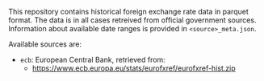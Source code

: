 This repository contains historical foreign exchange rate data in parquet format. The data is in all cases retreived from official government sources. Information about available date ranges is provided in `<source>_meta.json`.

Available sources are:

- `ecb`: European Central Bank, retrieved from:
  - https://www.ecb.europa.eu/stats/eurofxref/eurofxref-hist.zip


